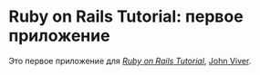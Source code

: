 # Ruby on Rails Tutorial: первое приложение

Это первое приложение для
[*Ruby on Rails Tutorial*](http://railstutorial.org/), 
 [John Viver](http://youtube.com/user/pumpedgeek).
